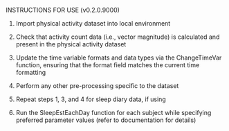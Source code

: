 
<!-- README.md is generated from README.Rmd. Please edit that file -->

INSTRUCTIONS FOR USE (v0.2.0.9000)

1.  Import physical activity dataset into local environment

2.  Check that activity count data (i.e., vector magnitude) is
    calculated and present in the physical activity dataset

3.  Update the time variable formats and data types via the
    ChangeTimeVar function, ensuring that the format field matches the
    current time formatting

4.  Perform any other pre-processing specific to the dataset

5.  Repeat steps 1, 3, and 4 for sleep diary data, if using

6.  Run the SleepEstEachDay function for each subject while specifying
    preferred parameter values (refer to documentation for details)
